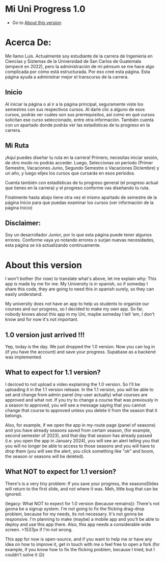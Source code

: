 # Mi Uni Progress 1.0

- Go to [About this version](#about-this-version)

# Acerca De:
Me llamo Luis.
Actualmente soy estudiante de la carrera de Ingeniería en Ciencias y Sistemas de la Universidad de San Carlos de
Guatemala (empecé en 2022), pero la administración de mi pénsum
  se me hace algo complicada por cómo está estructurada. Por eso creé esta página. Esta página ayuda a administrar
  mejor el transcurso de la carrera.

## Inicio
Al iniciar la página o al ir a la página principal, seguramente viste los semestres con sus respectivos cursos.
  Al darle clic a alguno de esos cursos, podrás ver cuáles son sus prerrequisitos, así como en qué cursos solicitan
  ese curso seleccionado, entre otra información.
  También cuenta con un apartado donde podrás ver las estadísticas de tu progreso en la carrera.

## Mi Ruta
  ¡Aquí puedes diseñar tu ruta en la carrera! Primero, necesitas iniciar sesión, de otro modo no podrás acceder.
  Luego, Seleccionas un período
  (Primer Semestre, Vacaciones Junio, Segundo Semestre o Vacaciones Diciembre) y un año,
  y luego elijes los cursos que cursarás en esos períodos.

Cuenta también con estadísticas de tu progreso general (el progreso actual que tienes en la carrera)
  y el progreso conforme vas diseñando tu ruta.

Finalmente hasta abajo tiene otra vez el mismo apartado de semestre de la página Inicio para que puedas examinar
  los cursos (ver información de la página Inicio)

## Disclaimer:
Soy un desarrollador Junior, por lo que esta página puede tener algunos errores. Conforme vaya yo notando errores o
  surjan nuevas necesidades, esta página se irá actualizando continuamente.

# About this version
I won't bother (for now) to translate what's above, let me explain why:
This app is made by me for me. My University is in spanish, so if someday I share this code, they are going to need this
in spanish surely, so they can easily understand.

My university does not have an app to help us students to organize our courses and our progress, so I decided to make my
own app. So far, nobody knows about this app in my Uni, maybe someday I tell 'em, I don't know and for now it's not important.

##  1.0 version just arrived !!!
Yep, today is the day. We just dropped the 1.0 version. Now you can log in (if you have the account) and save your progress. Supabase as a backend was implemented.

## What to expect for 1.1 version?
I deciced to not upload a video explaining the 1.0 version. So I'll be uploading it in the 1.1 version release.
In the 1.1 version, you will be able to set and change from admin panel (my-user actually) what courses are approved and what not. If you try to change a course that was previously in a season to approved, you will see a message saying that you cannot change that course to approved unless you delete it from the season that it belongs.

Also, for example, if we open the app in my-route page (panel of seasons) and you have already seasons saved from certain season, (for example, second semester of 2023), and that day that season has already passed (i.e. you open the app in January 2024), you will see an alert telling you that you will no longer be able to access to those seasons and you will have to drop them (you will see the alert, you click something like "ok" and boom, the season or seasons will be deleted).

## What NOT to expect for 1.1 version?
There's is a very tiny problem: If you save your progress, the seasonsSlides will return to the first slide, and not where it was. Meh, little bug that can be ignored.

(legacy: What NOT to expect for 1.0 version (because remains)):
There's not gonna be a signup system. I'm not going to fix the flicking drag-drop problem, because for my needs, its not necessary. It's not gonna be responsive. I'm planning to make (maybe) a mobile app and you'll be able to deploy and use this app there. Also, this app needs a considerable wide screen. >1537px if I'm not wrong.

This app for now is open-source, and if you want to help me or have any idea on how to improve it, get in touch with me o feel free to open a fork (for example, if you know how to fix the flicking problem, because I tried, but I couldn't solve it 😥)